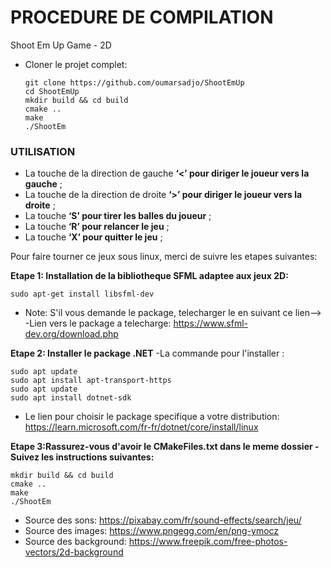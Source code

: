 # PROCEDURE DE COMPILATION

Shoot Em Up Game - 2D

- Cloner le projet complet:
  	```
	git clone https://github.com/oumarsadjo/ShootEmUp
	cd ShootEmUp
	mkdir build && cd build
	cmake ..
	make
	./ShootEm
  	```
### UTILISATION
- La touche de la direction de gauche __‘<’ pour diriger le joueur vers la gauche__ ;
- La touche de la direction de droite  __‘>’ pour diriger le joueur vers la droite__ ;
- La touche __‘S’ pour tirer les balles du joueur__ ;
- La touche __‘R’ pour relancer le jeu__ ;
- La touche __‘X’ pour quitter le jeu__ ;

Pour faire tourner ce jeux sous linux, merci de suivre les etapes suivantes:

__Etape 1: Installation de la bibliotheque SFML adaptee aux jeux 2D:__

 	sudo apt-get install libsfml-dev
- Note:	S'il vous demande le package, telecharger le en suivant ce lien-->
	-Lien vers le package a telecharge: https://www.sfml-dev.org/download.php

__Etape 2: Installer le package .NET__
	-La commande pour l'installer : 
	
	sudo apt update
	sudo apt install apt-transport-https
	sudo apt update
	sudo apt install dotnet-sdk
	
- Le lien pour choisir le package specifique a votre distribution:
https://learn.microsoft.com/fr-fr/dotnet/core/install/linux

__Etape 3:Rassurez-vous d'avoir le CMakeFiles.txt dans le meme dossier
	-Suivez les instructions suivantes:__
	
	mkdir build && cd build
	cmake ..
	make
 	./ShootEm
	
- Source des sons: https://pixabay.com/fr/sound-effects/search/jeu/
- Source des images: https://www.pngegg.com/en/png-ymocz
- Source des background: https://www.freepik.com/free-photos-vectors/2d-background
